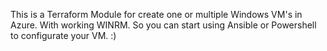 This is a Terraform Module for create one or multiple Windows VM's in Azure. With working WINRM. So you can start using Ansible or Powershell to configurate your VM. :) 

